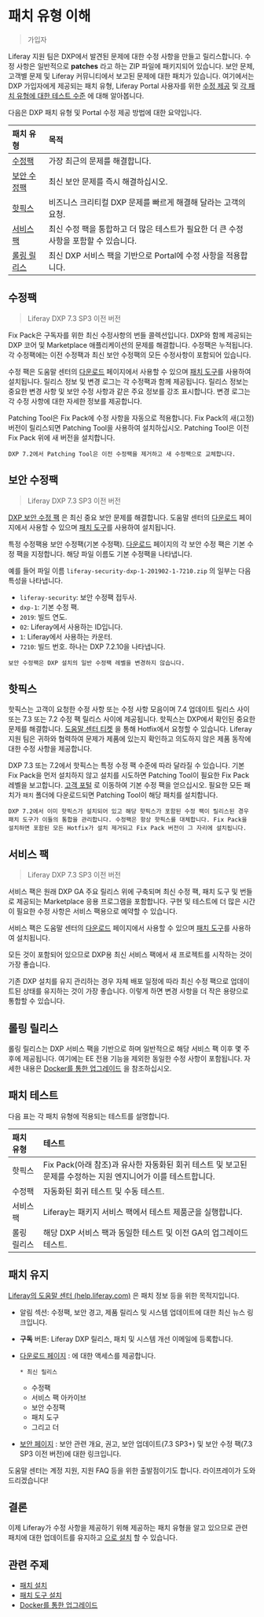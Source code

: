 # 패치 유형 이해

> 가입자

Liferay 지원 팀은 DXP에서 발견된 문제에 대한 수정 사항을 만들고 릴리스합니다. 수정 사항은 일반적으로 **patches** 라고 하는 ZIP 파일에 패키지되어 있습니다. 보안 문제, 고객별 문제 및 Liferay 커뮤니티에서 보고된 문제에 대한 패치가 있습니다. 여기에서는 DXP 가입자에게 제공되는 패치 유형, Liferay Portal 사용자를 위한 [수정 제공](#ce-ga-releases) 및 [각 패치 유형에 대한 테스트 수준](#patch-testing) 에 대해 알아봅니다.

다음은 DXP 패치 유형 및 Portal 수정 제공 방법에 대한 요약입니다.

| 패치 유형                         | 목적                                                 |
|:----------------------------- |:-------------------------------------------------- |
| [수정팩](#fix-packs)             | 가장 최근의 문제를 해결합니다.                                  |
| [보안 수정팩](#security-fix-packs) | 최신 보안 문제를 즉시 해결하십시오.                               |
| [핫픽스](#hotfixes)              | 비즈니스 크리티컬 DXP 문제를 빠르게 해결해 달라는 고객의 요청.              |
| [서비스 팩](#service-packs)       | 최신 수정 팩을 통합하고 더 많은 테스트가 필요한 더 큰 수정 사항을 포함할 수 있습니다. |
| [롤링 릴리스](#rolling-releases)   | 최신 DXP 서비스 팩을 기반으로 Portal에 수정 사항을 적용합니다.           |

## 수정팩

> Liferay DXP 7.3 SP3 이전 버전

Fix Pack은 구독자를 위한 최신 수정사항의 번들 콜렉션입니다. DXP와 함께 제공되는 DXP 코어 및 Marketplace 애플리케이션의 문제를 해결합니다. 수정팩은 누적됩니다. 각 수정팩에는 이전 수정팩과 최신 보안 수정팩의 모든 수정사항이 포함되어 있습니다.

수정 팩은 도움말 센터의 [다운로드](https://customer.liferay.com/downloads) 페이지에서 사용할 수 있으며 [패치 도구](./installing-patches-for-dxp-7-3-and-earlier.md)를 사용하여 설치됩니다. 릴리스 정보 및 변경 로그는 각 수정팩과 함께 제공됩니다. 릴리스 정보는 중요한 변경 사항 및 보안 수정 사항과 같은 주요 정보를 강조 표시합니다. 변경 로그는 각 수정 사항에 대한 자세한 정보를 제공합니다.

Patching Tool은 Fix Pack에 수정 사항을 자동으로 적용합니다. Fix Pack의 새(고정) 버전이 릴리스되면 Patching Tool을 사용하여 설치하십시오. Patching Tool은 이전 Fix Pack 위에 새 버전을 설치합니다.

```{important}
DXP 7.2에서 Patching Tool은 이전 수정팩을 제거하고 새 수정팩으로 교체합니다.
```

## 보안 수정팩

> Liferay DXP 7.3 SP3 이전 버전

[DXP 보안 수정 팩](https://help.liferay.com/hc/ko/articles/360035038331) 은 최신 중요 보안 문제를 해결합니다. 도움말 센터의 [다운로드](https://customer.liferay.com/downloads) 페이지에서 사용할 수 있으며 [패치 도구](./installing-patches-for-dxp-7-3-and-earlier.md)를 사용하여 설치됩니다.

특정 수정팩용 보안 수정팩(기본 수정팩). [다운로드](https://customer.liferay.com/downloads) 페이지의 각 보안 수정 팩은 기본 수정 팩을 지정합니다. 해당 파일 이름도 기본 수정팩을 나타냅니다.

예를 들어 파일 이름 `liferay-security-dxp-1-201902-1-7210.zip` 의 일부는 다음 특성을 나타냅니다.

* `liferay-security`: 보안 수정팩 접두사.
* `dxp-1`: 기본 수정 팩.
*  `2019`: 빌드 연도.
* `02`: Liferay에서 사용하는 ID입니다.
* `1`: Liferay에서 사용하는 카운터.
* `7210`: 빌드 번호. 하나는 DXP 7.2.10을 나타냅니다.

```{note}
보안 수정팩은 DXP 설치의 일반 수정팩 레벨을 변경하지 않습니다.
```

## 핫픽스

핫픽스는 고객이 요청한 수정 사항 또는 수정 사항 모음이며 7.4 업데이트 릴리스 사이 또는 7.3 또는 7.2 수정 팩 릴리스 사이에 제공됩니다. 핫픽스는 DXP에서 확인된 중요한 문제를 해결합니다. [도움말 센터 티켓](https://help.liferay.com/hc) 을 통해 Hotfix에서 요청할 수 있습니다. Liferay 지원 팀은 귀하와 협력하여 문제가 제품에 있는지 확인하고 의도하지 않은 제품 동작에 대한 수정 사항을 제공합니다.

DXP 7.3 또는 7.2에서 핫픽스는 특정 수정 팩 수준에 따라 달라질 수 있습니다. 기본 Fix Pack을 먼저 설치하지 않고 설치를 시도하면 Patching Tool이 필요한 Fix Pack 레벨을 보고합니다. [고객 포털](https://customer.liferay.com/downloads) 로 이동하여 기본 수정 팩을 얻으십시오. 필요한 모든 패치가 `패치` 폴더에 다운로드되면 Patching Tool이 해당 패치를 설치합니다.

```{important}
DXP 7.2에서 이미 핫픽스가 설치되어 있고 해당 핫픽스가 포함된 수정 팩이 릴리스된 경우 패치 도구가 이들의 통합을 관리합니다. 수정팩은 항상 핫픽스를 대체합니다. Fix Pack을 설치하면 포함된 모든 Hotfix가 설치 제거되고 Fix Pack 버전이 그 자리에 설치됩니다.
```

## 서비스 팩

> Liferay DXP 7.3 SP3 이전 버전

서비스 팩은 원래 DXP GA 주요 릴리스 위에 구축되며 최신 수정 팩, 패치 도구 및 번들로 제공되는 Marketplace 응용 프로그램을 포함합니다. 구현 및 테스트에 더 많은 시간이 필요한 수정 사항은 서비스 팩용으로 예약할 수 있습니다.

서비스 팩은 도움말 센터의 [다운로드](https://customer.liferay.com/downloads) 페이지에서 사용할 수 있으며 [패치 도구](./installing-patches-for-dxp-7-3-and-earlier.md)를 사용하여 설치됩니다.

모든 것이 포함되어 있으므로 DXP용 최신 서비스 팩에서 새 프로젝트를 시작하는 것이 가장 좋습니다.

기존 DXP 설치를 유지 관리하는 경우 자체 배포 일정에 따라 최신 수정 팩으로 업데이트된 상태를 유지하는 것이 가장 좋습니다. 이렇게 하면 변경 사항을 더 작은 용량으로 통합할 수 있습니다.

## 롤링 릴리스

롤링 릴리스는 DXP 서비스 팩을 기반으로 하며 일반적으로 해당 서비스 팩 이후 몇 주 후에 제공됩니다. 여기에는 EE 전용 기능을 제외한 동일한 수정 사항이 포함됩니다. 자세한 내용은 [Docker를 통한 업그레이드](../../upgrading-liferay/upgrade-basics/upgrading-via-docker.md) 을 참조하십시오.

## 패치 테스트

다음 표는 각 패치 유형에 적용되는 테스트를 설명합니다.

| 패치 유형  | 테스트                                                                 |
|:------ |:------------------------------------------------------------------- |
| 핫픽스    | Fix Pack(아래 참조)과 유사한 자동화된 회귀 테스트 및 보고된 문제를 수정하는 지원 엔지니어가 이를 테스트합니다. |
| 수정팩    | 자동화된 회귀 테스트 및 수동 테스트.                                               |
| 서비스 팩  | Liferay는 패키지 서비스 팩에서 테스트 제품군을 실행합니다.                                |
| 롤링 릴리스 | 해당 DXP 서비스 팩과 동일한 테스트 및 이전 GA의 업그레이드 테스트.                           |

## 패치 유지

[Liferay의 도움말 센터 \(help.liferay.com\)](https://help.liferay.com/hc) 은 패치 정보 등을 위한 목적지입니다.

* 알림 섹션: 수정팩, 보안 경고, 제품 릴리스 및 시스템 업데이트에 대한 최신 뉴스 링크입니다.

* **구독** 버튼: Liferay DXP 릴리스, 패치 및 시스템 개선 이메일에 등록합니다.

* [다운로드 페이지](https://customer.liferay.com/downloads) : 에 대한 액세스를 제공합니다.
  
      * 최신 릴리스
    * 수정팩
    * 서비스 팩 아카이브
    * 보안 수정팩
    * 패치 도구
    * 그리고 더
* [보안 페이지](https://help.liferay.com/hc/ko/categories/360000892792-Security) : 보안 관련 개요, 권고, 보안 업데이트(7.3 SP3+) 및 보안 수정 팩(7.3 SP3 이전 버전)에 대한 링크입니다.

도움말 센터는 계정 지원, 지원 FAQ 등을 위한 출발점이기도 합니다. 라이프레이가 도와드리겠습니다!

## 결론

이제 Liferay가 수정 사항을 제공하기 위해 제공하는 패치 유형을 알고 있으므로 관련 패치에 대한 업데이트를 유지하고 [으로 설치](./installing-patches-for-dxp-7-3-and-earlier.md) 할 수 있습니다.

## 관련 주제

* [패치 설치](./installing-patches-for-dxp-7-3-and-earlier.md)
* [패치 도구 설치](../reference/installing-the-patching-tool.md)
* [Docker를 통한 업그레이드](../../upgrading-liferay/upgrade-basics/upgrading-via-docker.md)
